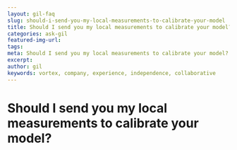 ```yaml
---
layout: gil-faq
slug: should-i-send-you-my-local-measurements-to-calibrate-your-model
title: Should I send you my local measurements to calibrate your model?
categories: ask-gil
featured-img-url:
tags:
meta: Should I send you my local measurements to calibrate your model?
excerpt: 
author: gil
keywords: vortex, company, experience, independence, collaborative
---
```


# Should I send you my local measurements to calibrate your model?

